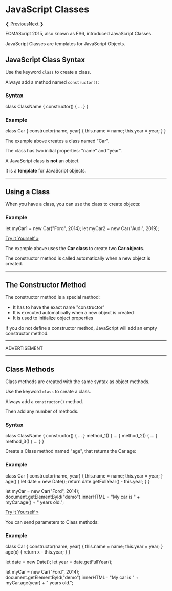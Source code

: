  # JavaScript Classes

[❮ Previous](https://www.w3schools.com/js/js_arrow_function.asp)[Next ❯](https://www.w3schools.com/js/js_modules.asp)

ECMAScript 2015, also known as ES6, introduced JavaScript Classes.

JavaScript Classes are templates for JavaScript Objects.

## JavaScript Class Syntax

Use the keyword  `class`  to create a class.

Always add a method named  `constructor()`:

### Syntax

class  ClassName {
constructor() { ...  }
}

### Example

class  Car {
constructor(name, year) {
this.name  = name;
this.year  = year;
}
}

The example above creates a class named "Car".

The class has two initial properties: "name" and "year".

A JavaScript class is  **not**  an object.

It is a  **template**  for JavaScript objects.

----------

## Using a Class

When you have a class, you can use the class to create objects:

### Example

let  myCar1 =  new  Car("Ford",  2014);
let  myCar2 =  new  Car("Audi",  2019);

[Try it Yourself »](https://www.w3schools.com/js/tryit.asp?filename=tryjs_class_init)

The example above uses the  **Car class**  to create two  **Car objects**.

The constructor method is called automatically when a new object is created.

----------

## The Constructor Method

The constructor method is a special method:

-   It has to have the exact name "constructor"
-   It is executed automatically when a new object is created
-   It is used to initialize object properties

If you do not define a constructor method, JavaScript will add an empty constructor method.

----------

ADVERTISEMENT

----------

## Class Methods

Class methods are created with the same syntax as object methods.

Use the keyword  `class`  to create a class.

Always add a  `constructor()`  method.

Then add any number of methods.

### Syntax

class  ClassName {
constructor() { ...  }
method_1() { ...  }
method_2() { ...  }
method_3() { ...  }
}

Create a Class method named "age", that returns the Car age:

### Example

class  Car {
constructor(name, year) {
this.name  = name;
this.year  = year;
}
age() {
let  date =  new  Date();
return  date.getFullYear() -  this.year;
}
}

let  myCar =  new  Car("Ford",  2014);
document.getElementById("demo").innerHTML  =
"My car is "  + myCar.age() +  " years old.";

[Try it Yourself »](https://www.w3schools.com/js/tryit.asp?filename=tryjs_class_method)

You can send parameters to Class methods:

### Example

class  Car {
constructor(name, year) {
this.name  = name;
this.year  = year;
}
age(x) {
return  x -  this.year;
}
}

let  date =  new  Date();
let  year = date.getFullYear();

let  myCar =  new  Car("Ford",  2014);
document.getElementById("demo").innerHTML=
"My car is "  + myCar.age(year) +  " years old.";